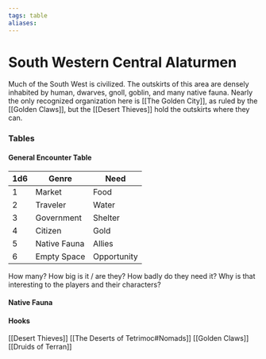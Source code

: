 ```yaml
---
tags: table
aliases:
---
```

# South Western Central Alaturmen
Much of the South West is civilized. The outskirts of this area are densely inhabited by human, dwarves, gnoll, goblin, and many native fauna. Nearly the only recognized organization here is [[The Golden City]], as ruled by the [[Golden Claws]], but the [[Desert Thieves]] hold the outskirts where they can.

### Tables
#### General Encounter Table
1d6 | Genre | Need 
--- | --- | --- 
1 | Market | Food 
2 | Traveler | Water 
3 | Government | Shelter 
4 | Citizen | Gold 
5 | Native Fauna | Allies 
6 | Empty Space | Opportunity

How many? How big is it / are they? How badly do they need it? Why is that interesting to the players and their characters?

#### Native Fauna
#### Hooks
[[Desert Thieves]]
[[The Deserts of Tetrimoc#Nomads]]
[[Golden Claws]]
[[Druids of Terran]]
